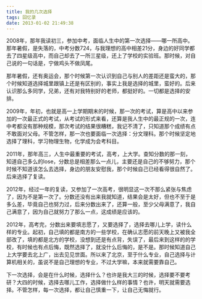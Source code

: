 ```yaml
---
title: 我的几次选择
tags: 回忆录
date: 2013-01-02 21:49:38
---
```


2008年，那年我读初三，参加中考，面临人生中的第一次选择——哪一所高中。那年暑假，是失落的，中考分数724，与我理想的高中相差21分，身边的好同学都去了四星级高中，而自己却去了一所三星级，还上了学校的实验班。那时候，对自己说的一句话是，宁做鸡头不做凤尾。

那年暑假，还有奥运会，那个时候第一次认识到自己与别人的差距还是蛮大的，那个时候知道选择城里跟镇上还是有区别的，事实上我是选择的城里，蛮好的。后来认识那么多同学，兄弟，还有对我特别好的老师，都挺好的。一切都是选择的安排。

2009年，年初，也就是高一上学期期末的时候，那一次的考试，算是高中以来参加的一次最正式的考试，从考试的形式来看，还算是我人生中的最正规的一次，连中考都没有那种规模，那次考试的结果很糟糕，我记不清了，只知道那个成绩有点不敢面对父母。不管怎样，那一次也要面临一次选择：分文理科。那个时候坚定地选择了理科，学习物理生物，化学成为会考科目。

2011年，那年高三，人生中最重要的考试，高考，上大学。查知分数的那一刻，知道自己多么的lose，分数总是相差那么一点儿，主要还是自己的不够努力，那个时候不知道该怎么去选择，身边的朋友安慰我，那个时候自己已经看得很自然了。后来选择了复读。

2012年，经过一年的复读，又参加了一次高考，很明显这一次不那么紧张与焦虑了，因为不是第一次了。分数还没有出来我就知道，结果会是太好，但也不至于是多么差，毕竟自己也努力过，后来分数出来了，还算一般，至少父母满意了，我自己满意了，因为自己就努力了那么一点，这成绩是应该的。

2012年，高考完，分数出来要填志愿了，又要选择了，选择去哪儿上学，读什么样的专业。起初，自己填的都是南方的一些学校，在确认志愿的前天晚上又被我全部改了，填的都是北方的学校，没想到还是有点背，失误了，最后来到这样的的学校，有时候也有点后悔，既然选择了，就没什么后悔的，是不是。那时候知道自己上大学要去北上广，出去见见世面。所以来了北京，至于什么专业，自己选择与计算机相关的，虽说不是自己理想的专业，不过大学嘛，本来就需要靠自己。

下一次选择，会是在什么时候，选择什么？也许是我大三的时候，选择要不要考研？大四的时候，选择去哪儿工作，选择做什么样的事情？也许，明天就需要选择。不管怎样，每一次选择，都让自己慎重一下，让自己无悔就行。